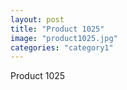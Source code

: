 ```yaml
---
layout: post
title: "Product 1025"
image: "product1025.jpg"
categories: "category1"
---
```

Product 1025
